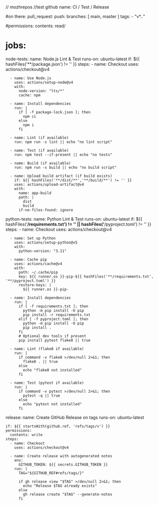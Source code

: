 // mozhrepos
//test github
name: CI / Test / Release 

#on there:
  pull_request:
  push:
    branches: [ main, master ]
    tags:
      - "v*.*.*"

#permissions:
  contents: read/

# jobs:
  node-tests:
    name: Node.js Lint & Test
    runs-on: ubuntu-latest
    if: ${{ hashFiles('**/package.json') != '' }}
    steps:
      - name: Checkout
        uses: actions/checkout@v4

      - name: Use Node.js
        uses: actions/setup-node@v4
        with:
          node-version: "lts/*"
          cache: npm

      - name: Install dependencies
        run: |
          if [ -f package-lock.json ]; then
            npm ci
          else
            npm i
          fi

      - name: Lint (if available)
        run: npm run -s lint || echo "no lint script"

      - name: Test (if available)
        run: npm test --if-present || echo "no tests"

      - name: Build (if available)
        run: npm run -s build || echo "no build script"

      - name: Upload build artifact (if build exists)
        if: ${{ hashFiles('**/dist/**','**/build/**') != '' }}
        uses: actions/upload-artifact@v4
        with:
          name: app-build
          path: |
            dist
            build
          if-no-files-found: ignore

  python-tests:
    name: Python Lint & Test
    runs-on: ubuntu-latest
    if: ${{ hashFiles('**/requirements.txt') != '' || hashFiles('**/pyproject.toml') != '' }}
    steps:
      - name: Checkout
        uses: actions/checkout@v4

      - name: Set up Python
        uses: actions/setup-python@v5
        with:
          python-version: "3.11"

      - name: Cache pip
        uses: actions/cache@v4
        with:
          path: ~/.cache/pip
          key: ${{ runner.os }}-pip-${{ hashFiles('**/requirements.txt', '**/pyproject.toml') }}
          restore-keys: |
            ${{ runner.os }}-pip-

      - name: Install dependencies
        run: |
          if [ -f requirements.txt ]; then
            python -m pip install -U pip
            pip install -r requirements.txt
          elif [ -f pyproject.toml ]; then
            python -m pip install -U pip
            pip install .
          fi
          # Optional dev tools if present
          pip install pytest flake8 || true

      - name: Lint (flake8 if available)
        run: |
          if command -v flake8 >/dev/null 2>&1; then
            flake8 . || true
          else
            echo "flake8 not installed"
          fi

      - name: Test (pytest if available)
        run: |
          if command -v pytest >/dev/null 2>&1; then
            pytest -q || true
          else
            echo "pytest not installed"
          fi

  release:
    name: Create GitHub Release on tags
    runs-on: ubuntu-latest

    if: ${{ startsWith(github.ref, 'refs/tags/v') }}
    permissions:
      contents: write
    steps:
      - name: Checkout
        uses: actions/checkout@v4

      - name: Create release with autogenerated notes
        env:
          GITHUB_TOKEN: ${{ secrets.GITHUB_TOKEN }}
        run: |
          TAG="${GITHUB_REF#refs/tags/}"

          if gh release view "$TAG" >/dev/null 2>&1; then
            echo "Release $TAG already exists"
          else
            gh release create "$TAG" --generate-notes
          fi

